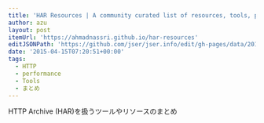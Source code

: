 ```yaml
---
title: 'HAR Resources | A community curated list of resources, tools, projects and applications that support HTTP Archive (HAR)'
author: azu
layout: post
itemUrl: 'https://ahmadnassri.github.io/har-resources'
editJSONPath: 'https://github.com/jser/jser.info/edit/gh-pages/data/2015/04/index.json'
date: '2015-04-15T07:20:51+00:00'
tags:
  - HTTP
  - performance
  - Tools
  - まとめ
---
```

HTTP Archive (HAR)を扱うツールやリソースのまとめ
